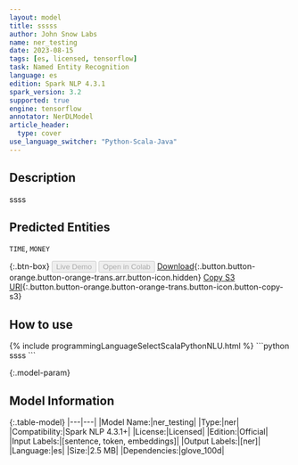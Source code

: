 ```yaml
---
layout: model
title: sssss
author: John Snow Labs
name: ner_testing
date: 2023-08-15
tags: [es, licensed, tensorflow]
task: Named Entity Recognition
language: es
edition: Spark NLP 4.3.1
spark_version: 3.2
supported: true
engine: tensorflow
annotator: NerDLModel
article_header:
  type: cover
use_language_switcher: "Python-Scala-Java"
---
```


## Description

ssss

## Predicted Entities

`TIME`, `MONEY`

{:.btn-box}
<button class="button button-orange" disabled>Live Demo</button>
<button class="button button-orange" disabled>Open in Colab</button>
[Download](https://s3.amazonaws.com/models-hub-auxdata/clinical/models/ner_testing_es_4.3.1_3.2_1692128035396.zip){:.button.button-orange.button-orange-trans.arr.button-icon.hidden}
[Copy S3 URI](s3://models-hub-auxdata/clinical/models/ner_testing_es_4.3.1_3.2_1692128035396.zip){:.button.button-orange.button-orange-trans.button-icon.button-copy-s3}

## How to use



<div class="tabs-box" markdown="1">
{% include programmingLanguageSelectScalaPythonNLU.html %}
```python
ssss
```

</div>

{:.model-param}
## Model Information

{:.table-model}
|---|---|
|Model Name:|ner_testing|
|Type:|ner|
|Compatibility:|Spark NLP 4.3.1+|
|License:|Licensed|
|Edition:|Official|
|Input Labels:|[sentence, token, embeddings]|
|Output Labels:|[ner]|
|Language:|es|
|Size:|2.5 MB|
|Dependencies:|glove_100d|